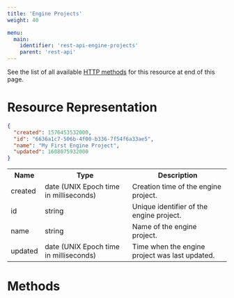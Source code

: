 ```yaml
---
title: 'Engine Projects'
weight: 40

menu:
  main:
    identifier: 'rest-api-engine-projects'
    parent: 'rest-api'
---
```


See the list of all available [HTTP methods](#methods) for this resource at end of this page.

# Resource Representation

```json
{
  "created": 1576453532000,
  "id": "6636a1c7-506b-4f00-b336-7f54f6a33ae5",
  "name": "My First Engine Project",
  "updated": 1608075932000
}
```

<table class="table table-striped">
 <tr>
   <th>Name</th>
   <th>Type</th>
   <th>Description</th>
 </tr>
  <tr>
    <td>created</td>
    <td>date (UNIX Epoch time in milliseconds)</td>
    <td>Creation time of the engine project.</td>
  </tr>
  <tr>
    <td>id</td>
    <td>string</td>
    <td>Unique identifier of the engine project.</td>
  </tr>
  <tr>
    <td>name</td>
    <td>string</td>
    <td>Name of the engine project.</td>
  </tr>
  <tr>
    <td>updated</td>
    <td>date (UNIX Epoch time in milliseconds)</td>
    <td>Time when the engine project was last updated.</td>
  </tr>
</table>

# Methods
